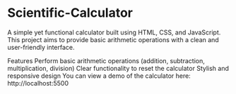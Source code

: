# Scientific-Calculator
A simple yet functional calculator built using HTML, CSS, and JavaScript. This project aims to provide basic arithmetic operations with a clean and user-friendly interface.

Features
Perform basic arithmetic operations (addition, subtraction, multiplication, division)
Clear functionality to reset the calculator
Stylish and responsive design
You can view a demo of the calculator here: http://localhost:5500
